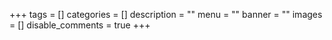 +++
tags = []
categories = []
description = ""
menu = ""
banner = ""
images = []
disable_comments = true
+++

<!--more-->
